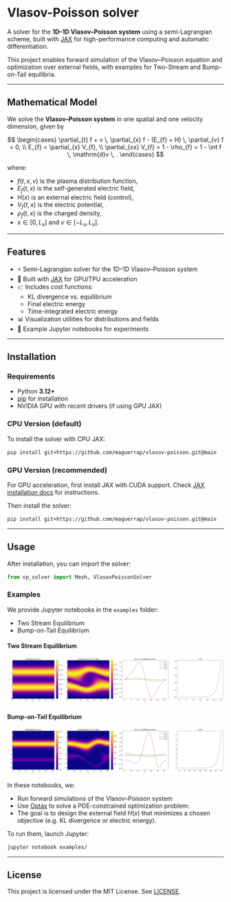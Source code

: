 # Vlasov-Poisson solver

A solver for the **1D–1D Vlasov–Poisson system** using a semi-Lagrangian
scheme, built with [JAX](https://github.com/google/jax) for high-performance
computing and automatic differentiation.

This project enables forward simulation of the Vlasov–Poisson equation
and optimization over external fields, with examples for
Two-Stream and Bump-on-Tail equilibria.

---

## Mathematical Model

We solve the **Vlasov–Poisson system** in one spatial and one velocity
dimension, given by

$$
\begin{cases}
\partial_{t} f + v \, \partial_{x} f 
    - (E_{f} + H) \, \partial_{v} f = 0, \\
E_{f} = \partial_{x} V_{f}, \\
\partial_{xx} V_{f} = 1 - \rho_{f} 
    = 1 - \int f \, \mathrm{d}v \, .
\end{cases}
$$



where:
- $f(t, x, v)$ is the plasma distribution function,
- $E_{f}(t, x)$ is the self-generated electric field,
- $H(x)$ is an external electric field (control),
- $V_{f}(t,x)$ is the electric potential,
- $\rho_{f}(t,x)$ is the charged density,
- $x \in [0, L_x]$ and $v \in [-L_v, L_v]$.

---

## Features

- ⚡ Semi-Lagrangian solver for the 1D–1D Vlasov–Poisson system  
- 🔁 Built with [JAX](https://github.com/google/jax) for GPU/TPU acceleration  
- 📈 Includes cost functions:
  - KL divergence vs. equilibrium
  - Final electric energy
  - Time-integrated electric energy   
- 📊 Visualization utilities for distributions and fields  
- 📓 Example Jupyter notebooks for experiments  

---

## Installation

### Requirements
- Python **3.12+**
- [pip](https://pip.pypa.io/en/stable/) for installation  
- NVIDIA GPU with recent drivers (if using GPU JAX)

### CPU Version (default)
To install the solver with CPU JAX:

```bash
pip install git+https://github.com/maguerrap/vlasov-poisson.git@main
```

### GPU Version (recommended)
For GPU acceleration, first install JAX with CUDA support.
Check [JAX installation docs](https://docs.jax.dev/en/latest/installation.html) for instructions.

Then install the solver:

```bash
pip install git+https://github.com/maguerrap/vlasov-poisson.git@main
```

---

## Usage

After installation, you can import the solver:
```python
from vp_solver import Mesh, VlasovPoissonSolver
```

### Examples
We provide Jupyter notebooks in the `examples` folder:

- Two Stream Equilibrium
- Bump-on-Tail Equilibrium

#### Two Stream Equilibrium

![Vlasov–Poisson schematic](assets/TS_noH.png)


#### Bump-on-Tail Equilibrium

![Vlasov–Poisson schematic](assets/BoT_noH.png)

In these notebooks, we:

- Run forward simulations of the Vlasov–Poisson system
- Use [Optax](https://github.com/google-deepmind/optax/tree/main) to solve a PDE-constrained optimization problem:
- The goal is to design the external field  $H(x)$ that minimizes a chosen objective (e.g. KL divergence or electric energy).

To run them, launch Jupyter:

```bash
jupyter notebook examples/
```

---

## License

This project is licensed under the MIT License. See [LICENSE](https://github.com/maguerrap/vlasov-poisson/blob/main/LICENSE).
